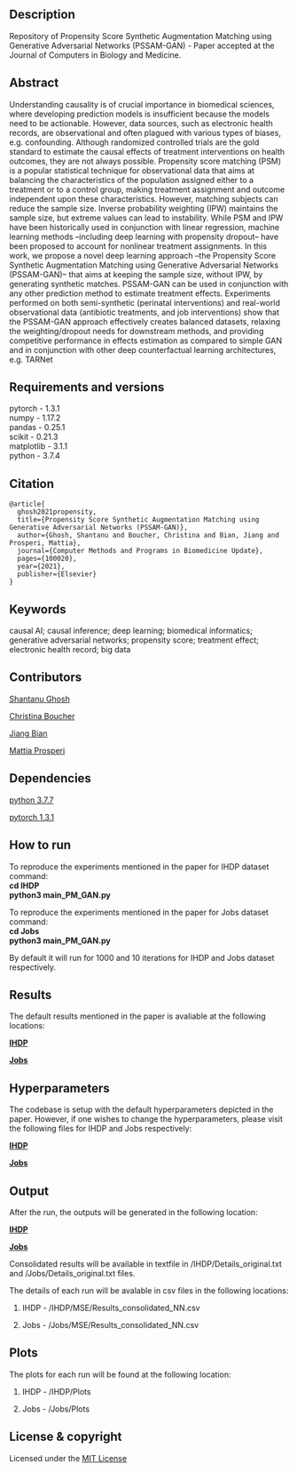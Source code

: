 ## Description
Repository of Propensity Score Synthetic Augmentation Matching using Generative Adversarial Networks (PSSAM-GAN) - Paper accepted at the Journal of Computers in Biology and Medicine.

## Abstract
Understanding causality is of crucial importance in biomedical sciences, where developing prediction models is insufficient because the models need to be actionable. However, data sources, such as electronic health records, are observational and often plagued with various types of biases, e.g. confounding. Although randomized controlled trials are the gold standard to estimate the causal effects of treatment interventions on health outcomes, they are not always possible. Propensity score matching (PSM) is a popular statistical technique for observational data that aims at balancing the characteristics of the population assigned either to a treatment or to a control group, making treatment assignment and outcome independent upon these characteristics. However, matching subjects can reduce the sample size. Inverse probability weighting (IPW) maintains the sample size, but extreme values can lead to instability. While PSM and IPW have been historically used in conjunction with linear regression, machine learning methods –including deep learning with propensity dropout– have been proposed to account for nonlinear treatment assignments. In this work, we propose a novel deep learning approach –the Propensity Score Synthetic Augmentation Matching using Generative Adversarial Networks (PSSAM-GAN)– that aims at keeping the sample size, without IPW, by generating synthetic matches. PSSAM-GAN can be used in conjunction with any other prediction method to estimate treatment effects. Experiments performed on both semi-synthetic (perinatal interventions) and real-world observational data (antibiotic treatments, and job interventions) show that the PSSAM-GAN approach effectively creates balanced datasets, relaxing the weighting/dropout needs for downstream methods, and providing competitive performance in effects estimation as compared to simple GAN and in conjunction with other deep counterfactual learning architectures, e.g. TARNet


## Requirements and versions
pytorch - 1.3.1 <br/>
numpy - 1.17.2 <br/>
pandas - 0.25.1 <br/>
scikit - 0.21.3 <br/>
matplotlib - 3.1.1 <br/>
python -  3.7.4 <br/>

## Citation
    @article{
      ghosh2021propensity,
      title={Propensity Score Synthetic Augmentation Matching using Generative Adversarial Networks (PSSAM-GAN)},
      author={Ghosh, Shantanu and Boucher, Christina and Bian, Jiang and Prosperi, Mattia},
      journal={Computer Methods and Programs in Biomedicine Update},
      pages={100020},
      year={2021},
      publisher={Elsevier}
    }
 


## Keywords
causal AI; causal inference; deep learning; biomedical informatics; generative
adversarial networks; propensity score; treatment effect; electronic health record; big
data

## Contributors
[Shantanu Ghosh](https://www.linkedin.com/in/shantanu-ghosh-b369783a/)

[Christina Boucher](https://christinaboucher.com/)

[Jiang Bian](http://jiangbian.me/)

[Mattia Prosperi](https://epidemiology.phhp.ufl.edu/profile/prosperi-mattia/)

## Dependencies
[python 3.7.7](https://www.python.org/downloads/release/python-374/)

[pytorch 1.3.1](https://pytorch.org/get-started/previous-versions/)


## How to run
To reproduce the experiments mentioned in the paper for IHDP dataset
command: <br/>
<b>
  cd IHDP <br/>
  python3 main_PM_GAN.py
</b>

To reproduce the experiments mentioned in the paper for Jobs dataset
command:<br/>
<b>
  cd Jobs <br/>
  python3 main_PM_GAN.py
</b>

By default it will run for 1000 and 10 iterations for IHDP and Jobs dataset respectively.

## Results
The default results mentioned in the paper is avaliable at the following locations:

<b> [IHDP](https://github.com/Shantanu48114860/PSSAM-GAN/tree/master/Stats/IHDP_Random/1000_iter) </b> 

<b> [Jobs](https://github.com/Shantanu48114860/PSSAM-GAN/tree/master/Stats/Jobs/--%3E%3EBest!!90_val__80-20_split_Early_stopping_Tarnet_elu_GAN_10000)</b>

## Hyperparameters
The codebase is setup with the default hyperparameters depicted in the paper. However, if one wishes to change the hyperparameters, please visit the following files for IHDP and Jobs respectively:

<b> [IHDP](https://github.com/Shantanu48114860/PSSAM-GAN/blob/master/IHDP/Constants.py) </b> 

<b> [Jobs](https://github.com/Shantanu48114860/PSSAM-GAN/blob/master/Jobs/Constants.py)</b>

## Output
After the run, the outputs will be generated in the following location:

<b>[IHDP](https://github.com/Shantanu48114860/PSSAM-GAN/tree/master/IHDP/MSE) </b>

<b>[Jobs](https://github.com/Shantanu48114860/PSSAM-GAN/tree/master/Jobs/MSE) </b>

Consolidated results will be available in textfile in /IHDP/Details_original.txt and /Jobs/Details_original.txt files.

The details of each run will be avalable in csv files in the following locations:

1) IHDP - /IHDP/MSE/Results_consolidated_NN.csv

2) Jobs - /Jobs/MSE/Results_consolidated_NN.csv

## Plots
The plots for each run will be found at the following location:

1) IHDP - /IHDP/Plots

2) Jobs - /Jobs/Plots

## License & copyright

Licensed under the [MIT License](LICENSE)

